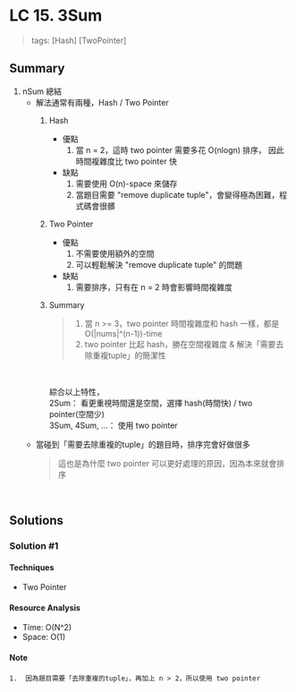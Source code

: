 # LC 15. 3Sum
> tags:  [Hash] [TwoPointer]

## Summary 
1. nSum 總結
    - 解法通常有兩種，Hash / Two Pointer
        1. Hash
            - 優點
                1.  當 n = 2，這時 two pointer 需要多花 O(nlogn) 排序，
                    因此時間複雜度比 two pointer 快 
            - 缺點
                1.  需要使用 O(n)-space 來儲存
                2.  當題目需要 "remove duplicate tuple"，會變得極為困難，程式碼會很髒  
        2. Two Pointer
            - 優點
                1.  不需要使用額外的空間
                2.  可以輕鬆解決 "remove duplicate tuple" 的問題
            - 缺點
                1.  需要排序，只有在 n = 2 時會影響時間複雜度
        3. Summary
            > 1. 當 n >= 3，two pointer 時間複雜度和 hash 一樣，都是 O(|nums|^(n-1))-time 
            > 2. two pointer 比起 hash，勝在空間複雜度 & 解決「需要去除重複tuple」的簡潔性
            
            <br>

            綜合以上特性，<br>
            2Sum： 看更重視時間還是空間，選擇 hash(時間快) / two pointer(空間少) <br>
            3Sum, 4Sum, ...： 使用 two pointer
    - 當碰到「需要去除重複的tuple」的題目時，排序完會好做很多
        > 這也是為什麼 two pointer 可以更好處理的原因，因為本來就會排序

<br>

## Solutions
### Solution #1
#### Techniques
- Two Pointer

#### Resource Analysis
- Time: O(N^2)
- Space: O(1)

#### Note
```
1.  因為題目需要「去除重複的tuple」，再加上 n > 2，所以使用 two pointer
```

